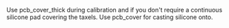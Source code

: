 Use pcb_cover_thick during calibration and if you don't require a continuous silicone pad covering the taxels. Use pcb_cover for casting silicone onto.
